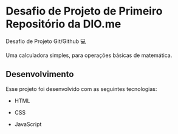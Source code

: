 # Desafio de Projeto de Primeiro Repositório da DIO.me 
Desafio de Projeto Git/Github :computer:

Uma calculadora simples, para operações básicas de matemática.

## Desenvolvimento

Esse projeto foi desenvolvido com as seguintes tecnologias:

* HTML

* CSS

* JavaScript
